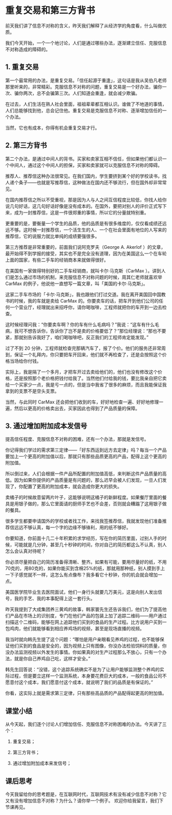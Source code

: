 # 重复交易和第三方背书
前天我们讲了信息不对称的含义，昨天我们解释了从经济学的角度看，什么叫做优质。

我们今天开始，一个一个地讨论，人们是通过哪些办法，逐渐建立信任、克服信息不对称造成的障碍的。

## 1. 重复交易
第一个最常用的办法，是重复交易。「信任起源于重逢」，这句话是我从吴伯凡老师那里听来的，非常精彩。克服信息不对称的问题，重复交易是一个好办法，骗你一次、骗你两次，总不会骗第三次。人们知道会重逢，就会减少欺骗。

在过去，人们生活在熟人社会里面，祖祖辈辈都互相认识。谁做了不地道的事情，人们总能够找到他，总会记住他。重复交易是克服信息不对称、逐渐增加信任的一个办法。

当然，它也有成本，你得有机会重复交易才行。
## 2. 第三方背书
第二个办法，是通过中间人的背书。买家和卖家互相不信任，但如果他们都认识一个中间人，通过这个中间人的担保，买家和卖家就可以克服信息不对称的障碍。

推荐人、推荐信这种办法很常见。在我们国内，学生要挤到某个好的学校读书，找人递个条子——也就是写推荐信，这种做法在国内还不够流行，但在国外却非常常见。

在国内推荐信之所以不受重视，那是因为人与人之间互信程度比较低，你找人给你说几句好话，这几句好话好像是没有成本的。在国外，要把对别人的评价正式写下来，成为一封推荐信，这是一件很郑重的事情，所以它的分量就特别重。

更重要的是，要衡量一个学生的品质，他的品质是有很多维度的，仅仅看成绩还远远不够。这时候一封推荐信，一个活生生的人、一个在社会里面有地位的人写来的推荐信，它的说服力就比单纯的成绩要强很多。

第三方推荐是非常重要的，前面我们说阿克罗夫（George A. Akerlof ）的文章，最开始得不到学报的接受，其实也不是完全没有道理，因为在美国这么一个在车轮上面的国家，有些二手车的经销商本来就做得很好。

在美国有一家做得特别好的二手车经销商，就叫卡尔·马克斯（CarMax ）。讲到人们是怎么通过市场的机制，来克服信息不对称问题的时候，周其仁老师就喜欢举 CarMax 的例子，他说他一直想写一篇文章，叫「美国的卡尔·马克斯」。

这家二手车市场的「卡尔·马克斯」，我也跟他们打过交道。我在离开美国回中国教书的时候，我的车就是卖给 CarMax 的。你要卖车的话，把车开到他们公司的任何一个营业厅，经理就出来招呼你，请你喝咖啡，工程师就把你的车开到一边去检查。

这时候经理问我：“你要卖车啊？你的车有什么毛病吗？”我说：“这车有什么毛病，我可不想告诉你，告诉你了岂不是卖的价格要低了？”那位经理说：“那也不要紧，那就别告诉我好了，咱们喝咖啡吧，反正我们的工程师肯定能发现。”

过了不到 20 分钟，工程师就检查完那辆汽车了，报了个价。他们的服务还非常周到，保证一个礼拜内，你只要把车开回来，他们就不再检查了，还是会按照这个价格当场给你付钱。

实际上，我是隔了一个多月，才把车开过去卖给他们的，他们也没有修改这个价格，还是按照那个老价格把钱付给我了。当然他们付给我的钱，要比我亲自把它卖给一个买家少一点，我是亏一点的，但是当中我省了很多的麻烦，而且我能保证我拿到的支票不是空头支票。

当然，与此同时 CarMax 还会把他们收到的车，好好地检查一遍、好好地修理一遍，然后以更高的价格卖出去，买家因此也得到了产品质量的保障。
 
## 3. 通过增加附加成本发信号
提高信任程度、克服信息不对称的困难，还有一个办法，那就是发信号。

你记得我们学过的需求第三定律——「好东西运到远方去定律」吗？每当一个产品要加上一个更高的附加值以后，那就只有那些品质更高的产品，配得上这个更高的附加值。

所以倒过来，人们会根据一件产品所配置的附加值高低，来判断这件产品质量的高低。因为如果你提供的产品质量是有问题的，那么迟早会被人们发现，一旦人们发现了，你配置了更高的附加成本，就会造成你更大的损失。

卖橘子的时候故意留两片叶子，这能够说明这橘子的新鲜程度。如果餐厅里面的餐具是用银子做的，那么它里面请的厨师手艺也不会差，否则就会糟蹋了这用银子做的餐具。

很多学生都要申请国外的学校或者找工作，来找我签推荐信，我就发现他们准备推荐信远远不够认真，每一个字的边缘不够锋利，用的纸不够好。

你要知道，你前面十几二十年积累的求学经历，写在你的简历里面，过别人手的时候，可能就是几分钟，甚至几十秒钟的时间，你对自己的简历都这么不认真，别人怎么会认真对待呢？

你必须尽量把自己的简历准备得清晰、整齐。如果有可能，要用尽量好的纸，不用70克的，用80克的，如果你能买到含棉25%的纸，那就用那种纸，别人摸到手上一下子感觉就不一样，这怎么有点像布？我多看它十秒钟，你的机会就会增加一点。

美国医学院毕业生去医院面试，他们一身行头就要几万美元，这是向别人发出信号，我的手艺、我的本事配得上这一套行头。

昨天我提到了大成集团养三黄鸡的故事，韩家寰先生还告诉我们，他们为了提高他们产品在市场上的识别度，专门在他们产品的包装上加了追踪二维码——用户通过扫描这个二维码，能够在网上追踪他们买到的食品的生产过程。比方说用户买到一包鸡肉，他们就能够看到相应养鸡场的视频，甚至是现场直播的视频。

我当时就向韩先生提了这个问题：“哪怕是用户亲眼看见养鸡的过程，也不能够保证他们买到的食品是安全的，因为视频上只有图像，你没办法检验饲料的质量，你没办法监测视频以外发生的事情。你如果真的对生产过程那么不放心，只有一个办法，就是你自己养鸡自己吃，这样才安全。”

韩先生回答说：“没错，这个追踪系统确实不是为了让用户能够监测整个养鸡的实际过程，但是要立这样一个监测系统，本身要花费巨大的成本，一般的食品公司不愿意付这个成本，我们愿意付这个成本，就说明了我们的品质是有保证的。”

你看，这实际上就是需求第三定律，只有那些高品质的产品配得起更高的附加值。
 
## 课堂小结
从今天起，我们逐个讨论人们增加信任、克服信息不对称困难的办法。今天讲了三个：

1. 重复交易；

2. 第三方背书；

3. 通过增加附加成本来发信号；

## 课后思考
今天我留给你的思考题是，在互联网时代，互联网技术有没有减少信息不对称？它又有没有增加信息不对称？为什么？请你举一个例子。
欢迎你给我留言，我们下节课再见。
